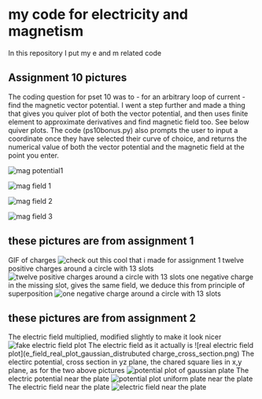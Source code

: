 # my code for electricity and magnetism

In this repository I put my e and m related code

## Assignment 10 pictures
The coding question for pset 10 was to - for an arbitrary loop of current - find the magnetic vector potential. I went a step further and made a thing that gives you quiver plot of both the vector potential, and then uses finite element to approximate derivatives and find magnetic field too. See below quiver plots. The code (ps10bonus.py) also prompts the user to input a coordinate once they have selected their curve of choice, and returns the numerical value of both the vector potential and the magnetic field at the point you enter. 

![mag potential1](magpot.png)

![mag field 1](mag1.png)

![mag field 2](mag2.png)

![mag field 3](mag3.png)

## these pictures are from assignment 1
GIF of charges
![check out this cool that i made for assignment 1](charges.gif)
twelve positive charges around a circle with 13 slots
![twelve positive charges around a circle with 13 slots](12positive_charges.png)
one negative charge in the missing slot, gives the same field, we deduce this from principle of superposition
![one negative charge around a circle with 13 slots](1negative_charge.png)

## these pictures are from assignment 2
The electric field multiplied, modified slightly to make it look nicer
![fake electric field plot](e_field_fake_plot_gaussian_distrubuted_charge_cross_section.png)
The electric field as it actually is
![real electric field plot](e_field_real_plot_gaussian_distrubuted charge_cross_section.png)
The electirc potential, cross section in yz plane, the chared square lies in x,y plane, as for the two above pictures
![potential plot of gaussian plate](potential_plot_guassian_distrubuted_charge_cross_section.png)
The electric potential near the plate
![potential plot uniform plate near the plate](potential_plot_uniform.png)
The electric field near the plate
![electric field near the plate](uniform_field_zoom.pn)




